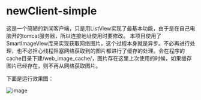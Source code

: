 # newClient-simple
这是一个简陋的新闻客户端，只是用ListView实现了最基本功能，由于是在自己电脑开的tomcat服务器，所以连接地址使用时要修改。
本项目使用了SmartImageView库来实现获取网络图片，这个过程本身就是异步。不必再进行处理，也不必担心线程阻塞网络获取到的图片都进行了缓存的处理。会在程序的cache目录下建/web_image_cache/，图片存在这里上次使用的时候，如果缓存图片已经存在，则不再从网络获取图片。

下面是运行效果图：

![image](http://i.imgur.com/0NcGJz0.jpg)
